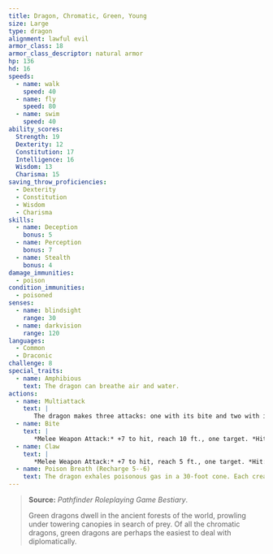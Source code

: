 ```yaml
---
title: Dragon, Chromatic, Green, Young
size: Large
type: dragon
alignment: lawful evil
armor_class: 18
armor_class_descriptor: natural armor
hp: 136
hd: 16
speeds:
  - name: walk
    speed: 40
  - name: fly
    speed: 80
  - name: swim
    speed: 40
ability_scores:
  Strength: 19
  Dexterity: 12
  Constitution: 17
  Intelligence: 16
  Wisdom: 13
  Charisma: 15
saving_throw_proficiencies:
  - Dexterity
  - Constitution
  - Wisdom
  - Charisma
skills:
  - name: Deception
    bonus: 5
  - name: Perception
    bonus: 7
  - name: Stealth
    bonus: 4
damage_immunities:
  - poison
condition_immunities:
  - poisoned
senses:
  - name: blindsight
    range: 30
  - name: darkvision
    range: 120
languages:
  - Common
  - Draconic
challenge: 8
special_traits:
  - name: Amphibious
    text: The dragon can breathe air and water.
actions:
  - name: Multiattack
    text: |
       The dragon makes three attacks: one with its bite and two with its claws.
  - name: Bite
    text: |
       *Melee Weapon Attack:* +7 to hit, reach 10 ft., one target. *Hit:* 15 (2d10 + 4) piercing damage plus 7 (2d6) poison damage.
  - name: Claw
    text: |
       *Melee Weapon Attack:* +7 to hit, reach 5 ft., one target. *Hit:* 11 (2d6 + 4) slashing damage.
  - name: Poison Breath (Recharge 5--6)
    text: The dragon exhales poisonous gas in a 30-foot cone. Each creature in that area must make a DC 14 Constitution saving throw, taking 42 (12d6) poison damage on a failed save, or half as much damage on a successful one.
---
```


> **Source:** *Pathfinder Roleplaying Game Bestiary*.
>
> Green dragons dwell in the ancient forests of the world, prowling under towering canopies in search of prey. Of all the chromatic dragons, green dragons are perhaps the easiest to deal with diplomatically.
